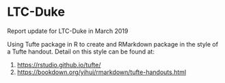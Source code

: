 # LTC-Duke
Report update for LTC-Duke in March 2019

Using Tufte package in R to create and RMarkdown package in the style of a Tufte handout. Detail on this style can be found at:
1. https://rstudio.github.io/tufte/
2. https://bookdown.org/yihui/rmarkdown/tufte-handouts.html

